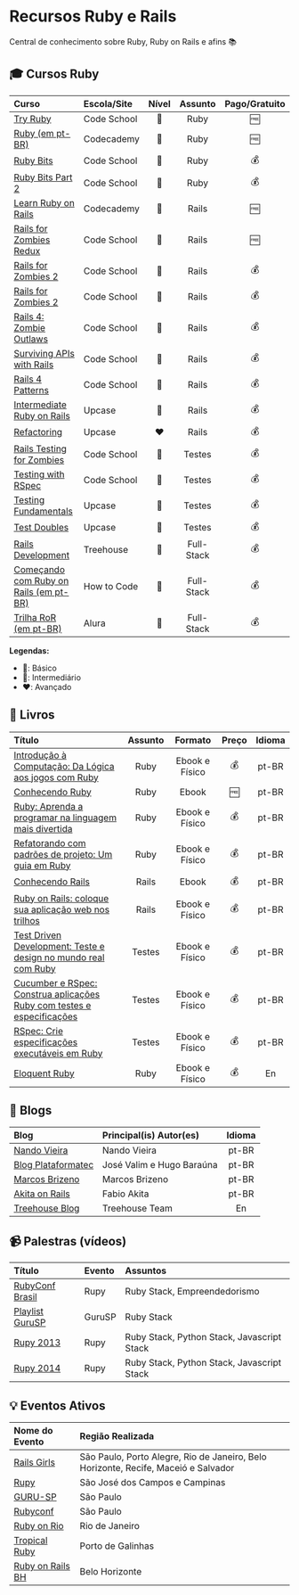# Recursos Ruby e Rails
Central de conhecimento sobre Ruby, Ruby on Rails e afins :books: 

## :mortar_board: Cursos Ruby
Curso | Escola/Site | Nível | Assunto | Pago/Gratuito
:-- | :-- | :--: | :--: | :--:
[Try Ruby](https://www.codeschool.com/courses/try-ruby) | Code School | :green_heart: | Ruby | :free:
[Ruby (em pt-BR)](https://www.codecademy.com/pt-BR/learn/ruby) | Codecademy | :green_heart: | Ruby | :free:
[Ruby Bits](https://www.codeschool.com/courses/ruby-bits) | Code School | :yellow_heart: | Ruby | :moneybag:
[Ruby Bits Part 2](https://www.codeschool.com/courses/ruby-bits-part-2) | Code School | :yellow_heart: | Ruby | :moneybag:
[Learn Ruby on Rails](https://www.codecademy.com/pt-BR/learn/learn-rails) | Codecademy | :green_heart: | Rails | :free:
[Rails for Zombies Redux](https://www.codeschool.com/courses/rails-for-zombies-redux) | Code School | :green_heart: | Rails | :free:
[Rails for Zombies 2](https://www.codeschool.com/courses/rails-for-zombies-2) | Code School | :green_heart: | Rails | :moneybag:
[Rails for Zombies 2](https://www.codeschool.com/courses/rails-for-zombies-2) | Code School | :green_heart: | Rails | :moneybag:
[Rails 4: Zombie Outlaws](https://www.codeschool.com/courses/rails-4-zombie-outlaws) | Code School | :yellow_heart: | Rails | :moneybag:
[Surviving APIs with Rails](https://www.codeschool.com/courses/surviving-apis-with-rails) | Code School | :yellow_heart: | Rails | :moneybag:
[Rails 4 Patterns](https://www.codeschool.com/courses/rails-4-patterns) | Code School | :yellow_heart: | Rails | :moneybag:
[Intermediate Ruby on Rails]() | Upcase | :yellow_heart: | Rails | :moneybag:
[Refactoring](https://upcase.com/refactoring) | Upcase | :heart: | Rails | :moneybag:
[Rails Testing for Zombies](https://www.codeschool.com/courses/rails-testing-for-zombies) | Code School | :green_heart: | Testes | :moneybag:
[Testing with RSpec](https://www.codeschool.com/courses/testing-with-rspec) | Code School | :green_heart: | Testes | :moneybag:
[Testing Fundamentals](https://upcase.com/testing-fundamentals) | Upcase | :green_heart: | Testes | :moneybag:
[Test Doubles](https://upcase.com/test-doubles) | Upcase | :yellow_heart: | Testes | :moneybag:
[Rails Development](https://teamtreehouse.com/tracks/rails-development) | Treehouse | :green_heart: | Full-Stack | :moneybag:
[Começando com Ruby on Rails (em pt-BR)](http://howtocode.com.br/cursos/comecando-com-ruby-on-rails) | How to Code | :yellow_heart: | Full-Stack | :moneybag: 
[Trilha RoR (em pt-BR)](https://www.alura.com.br/cursos-online-ruby-e-rails) | Alura | :yellow_heart: | Full-Stack | :moneybag:

**Legendas:**
* :green_heart:: Básico
* :yellow_heart:: Intermediário
* :heart:: Avançado

## :book: Livros
Título | Assunto | Formato | Preço | Idioma
:-- | :--: | :--: | :--: | :--:
[Introdução à Computação: Da Lógica aos jogos com Ruby](http://www.casadocodigo.com.br/products/livro-aprendendo-computacao-ruby) | Ruby | Ebook e Físico | :moneybag: | pt-BR
[Conhecendo Ruby](https://leanpub.com/conhecendo-ruby) | Ruby | Ebook | :free: | pt-BR
[Ruby: Aprenda a programar na linguagem mais divertida](http://www.casadocodigo.com.br/products/livro-ruby) | Ruby | Ebook e Físico | :moneybag: | pt-BR
[Refatorando com padrões de projeto: Um guia em Ruby](http://www.casadocodigo.com.br/products/livro-refatoracao-ruby) | Ruby | Ebook e Físico | :moneybag: | pt-BR
[Conhecendo Rails](https://leanpub.com/conhecendo-rails) | Rails | Ebook | :moneybag: | pt-BR
[Ruby on Rails: coloque sua aplicação web nos trilhos](http://www.casadocodigo.com.br/products/livro-ruby-on-rails)  | Rails | Ebook e Físico | :moneybag: | pt-BR
[Test Driven Development: Teste e design no mundo real com Ruby](http://www.casadocodigo.com.br/products/livro-Testes-ruby) | Testes | Ebook e Físico | :moneybag: | pt-BR
[Cucumber e RSpec: Construa aplicações Ruby com testes e especificações](http://www.casadocodigo.com.br/products/livro-cucumber-rspec-tdd-bdd) | Testes | Ebook e Físico | :moneybag: | pt-BR
[RSpec: Crie especificações executáveis em Ruby](http://www.casadocodigo.com.br/products/livro-rspec) | Testes | Ebook e Físico | :moneybag: | pt-BR
[Eloquent Ruby](http://www.amazon.com/Eloquent-Ruby-Addison-Wesley-Professional/dp/0321584104) | Ruby | Ebook e Físico | :moneybag: | En

## :newspaper: Blogs
Blog | Principal(is) Autor(es) | Idioma
:-- | :-- | :--:
[Nando Vieira](http://nandovieira.com.br) | Nando Vieira | pt-BR
[Blog Plataformatec](http://blog.plataformatec.com.br) | José Valim e Hugo Baraúna | pt-BR
[Marcos Brizeno](https://brizeno.wordpress.com) | Marcos Brizeno | pt-BR
[Akita on Rails](http://akitaonrails.com) | Fabio Akita | pt-BR
[Treehouse Blog](http://blog.teamtreehouse.com) | Treehouse Team | En

## :video_camera: Palestras (vídeos)
Título | Evento | Assuntos
:-- | :-- | :--
[RubyConf Brasil](https://www.youtube.com/playlist?list=PLiWHHufbVh1jL5XdDUQaG3gVI8Fz2O9Iz) | Rupy | Ruby Stack, Empreendedorismo
[Playlist GuruSP](https://www.youtube.com/playlist?list=PLiWHHufbVh1gwuIG8Gjjbl6iTC2mjjlga) | GuruSP | Ruby Stack
[Rupy 2013](https://www.youtube.com/playlist?list=PL2wuXvTPJ0_kUBha_sApMwpWFo0QZg8M2) | Rupy | Ruby Stack, Python Stack, Javascript Stack
[Rupy 2014](https://www.youtube.com/playlist?list=PL2wuXvTPJ0_kIRxt4sObruGDIHWBwhlzu) | Rupy | Ruby Stack, Python Stack, Javascript Stack

## :bulb: Eventos Ativos
Nome do Evento | Região Realizada
:-- | :--
[Rails Girls](http://railsgirls.com) | São Paulo, Porto Alegre, Rio de Janeiro, Belo Horizonte, Recife, Maceió e Salvador
[Rupy](http://rupy.com.br) | São José dos Campos e Campinas
[GURU-SP](https://gurusp.org) | São Paulo
[Rubyconf](http://www.rubyconf.com.br) | São Paulo
[Ruby on Rio](http://rubyonrio.com) | Rio de Janeiro
[Tropical Ruby](http://tropicalrb.com) | Porto de Galinhas
[Ruby on Rails BH](http://www.meetup.com/pt/Ruby-On-Rails-BH/) | Belo Horizonte
